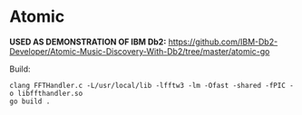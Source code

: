 # Atomic

**USED AS DEMONSTRATION OF IBM Db2:** https://github.com/IBM-Db2-Developer/Atomic-Music-Discovery-With-Db2/tree/master/atomic-go

Build:

```
clang FFTHandler.c -L/usr/local/lib -lfftw3 -lm -Ofast -shared -fPIC -o libffthandler.so
go build .
```

